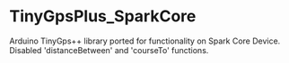 TinyGpsPlus_SparkCore
=================

Arduino TinyGps++ library ported for functionality on Spark Core Device.
Disabled 'distanceBetween' and 'courseTo' functions.
